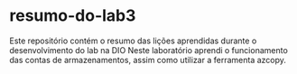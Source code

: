 # resumo-do-lab3
Este repositório contém o resumo das lições aprendidas durante o desenvolvimento do lab na DIO
Neste laboratório aprendi o funcionamento das contas de armazenamentos, assim como utilizar a ferramenta azcopy.
